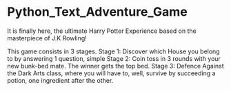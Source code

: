 # Python_Text_Adventure_Game

It is finally here, the ultimate Harry Potter Experience based on the masterpiece of J.K Rowling! 

This game consists in 3 stages. 
    Stage 1: Discover which House you belong to by answering 1 question, simple
    Stage 2: Coin toss in 3 rounds with your new bunk-bed mate. The winner gets 
    the top bed. 
    Stage 3: Defence Against the Dark Arts class, where you will have to, 
    well, survive by succeeding a potion, one ingredient after the other.
    
    
